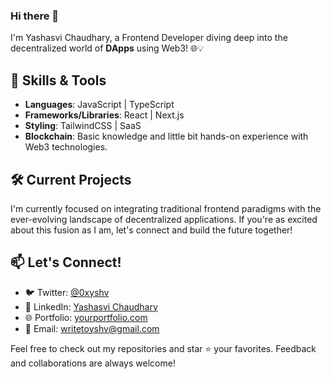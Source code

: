 ### Hi there 👋

I'm Yashasvi Chaudhary, a Frontend Developer diving deep into the decentralized world of **DApps** using Web3! 🌐💡

## 🚀 Skills & Tools

- **Languages**: JavaScript | TypeScript
- **Frameworks/Libraries**: React | Next.js
- **Styling**: TailwindCSS | SaaS
- **Blockchain**: Basic knowledge and little bit hands-on experience with Web3 technologies.

## 🛠️ Current Projects

I'm currently focused on integrating traditional frontend paradigms with the ever-evolving landscape of decentralized applications. If you're as excited about this fusion as I am, let's connect and build the future together!


## 📫 Let's Connect!

- 🐦 Twitter: [@0xyshv](https://twitter.com/0xyshv)
- 🔗 LinkedIn: [Yashasvi Chaudhary](https://www.linkedin.com/in/0xyshv/)
- 🌐 Portfolio: [yourportfolio.com](https://0xyshv.vercel.app)
- 📧 Email: writetoyshv@gmail.com

Feel free to check out my repositories and star ⭐ your favorites. Feedback and collaborations are always welcome!

